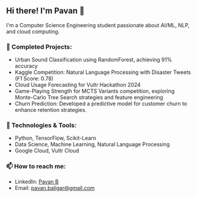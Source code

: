 ## Hi there! I'm Pavan 👋
I'm a Computer Science Engineering student passionate about AI/ML, NLP, and cloud computing. 

### 🌱 Completed Projects:
- Urban Sound Classification using RandomForest, achieving 91% accuracy
- Kaggle Competition: Natural Language Processing with Disaster Tweets (F1 Score: 0.78)
- Cloud Usage Forecasting for Vultr Hackathon 2024
- Game-Playing Strength for MCTS Variants competition, exploring Monte-Carlo Tree Search strategies and feature engineering
- Churn Prediction: Developed a predictive model for customer churn to enhance retention strategies.

### 🔧 Technologies & Tools:
- Python, TensorFlow, Scikit-Learn
- Data Science, Machine Learning, Natural Language Processing
- Google Cloud, Vultr Cloud

### 📫 How to reach me:
- LinkedIn: [Pavan B](https://www.linkedin.com/in/pavanbaligar)
- Email: pavan.baligar@gmail.com
